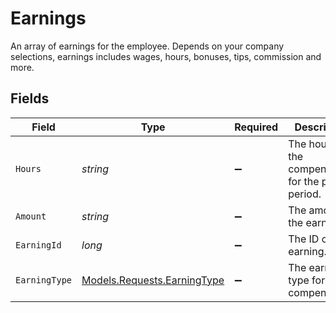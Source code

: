 # Earnings

An array of earnings for the employee. Depends on your company selections, earnings includes wages, hours, bonuses, tips, commission and more.


## Fields

| Field                                                               | Type                                                                | Required                                                            | Description                                                         |
| ------------------------------------------------------------------- | ------------------------------------------------------------------- | ------------------------------------------------------------------- | ------------------------------------------------------------------- |
| `Hours`                                                             | *string*                                                            | :heavy_minus_sign:                                                  | The hour of the compensation for the pay period.                    |
| `Amount`                                                            | *string*                                                            | :heavy_minus_sign:                                                  | The amount of the earning.                                          |
| `EarningId`                                                         | *long*                                                              | :heavy_minus_sign:                                                  | The ID of the earning.                                              |
| `EarningType`                                                       | [Models.Requests.EarningType](../../Models/Requests/EarningType.md) | :heavy_minus_sign:                                                  | The earning type for the compensation.                              |